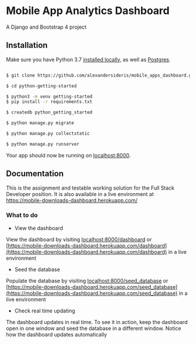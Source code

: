 # Mobile App Analytics Dashboard

A Django and Bootstrap 4 project

## Installation

Make sure you have Python 3.7 [installed locally](http://install.python-guide.org), as well as [Postgres](https://devcenter.heroku.com/articles/heroku-postgresql#local-setup).



```sh

$ git clone https://github.com/alexandersideris/mobile_apps_dashboard.git

$ cd python-getting-started

$ python3 -m venv getting-started
$ pip install -r requirements.txt

$ createdb python_getting_started

$ python manage.py migrate

$ python manage.py collectstatic

$ python manage.py runserver

```

Your app should now be running on [localhost:8000](http://localhost:8000/).

## Documentation

This is the assignment and testable working solution for the Full Stack Developer position. It is also available in a live environment at https://mobile-downloads-dashboard.herokuapp.com/

### What to do

- View the dashboard

View the dashboard by visiting [localhost:8000/dashboard](localhost:8000/dashboard) or [https://mobile-downloads-dashboard.herokuapp.com/dashboard](https://mobile-downloads-dashboard.herokuapp.com/dashboard) in a live environment

- Seed the database

Populate the database by visiting [localhost:8000/seed_database](localhost:8000/seed_database) or [https://mobile-downloads-dashboard.herokuapp.com/seed_database](https://mobile-downloads-dashboard.herokuapp.com/seed_database) in a live environment

- Check real time updating

The dashboard updates in real time. To see it in action, keep the dashboard open in one window and seed the database in a different window. Notice how the dashboard updates automatically